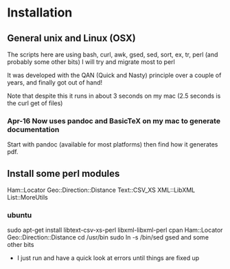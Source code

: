 # Installation

## General unix and Linux (OSX)
 The scripts here are using bash, curl, awk, gsed, sed, sort, ex, tr, perl (and probably some other bits) I will try and migrate most to perl

It was developed with the QAN (Quick and Nasty) principle over a couple of years, and finally got out of hand!

Note that despite this it runs in about 3 seconds on my mac (2.5 seconds is the curl get of files)

### Apr-16 Now uses pandoc and BasicTeX on my mac to generate documentation
Start with pandoc (available for most platforms) then find how it generates pdf.

## Install some perl modules
Ham::Locator
Geo::Direction::Distance
Text::CSV_XS
XML::LibXML
List::MoreUtils

### ubuntu
sudo apt-get install libtext-csv-xs-perl  libxml-libxml-perl
cpan   Ham::Locator Geo::Direction::Distance
cd /usr/bin
sudo ln -s /bin/sed gsed
and some other bits

* I just run and have a quick look at errors until things are fixed up
